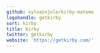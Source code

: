 ```yaml
---
github: sylvainjule/kirby-matomo
logohandle: getkirby
sort: kirby
title: Kirby
twitter: getkirby
website: 'https://getkirby.com/'
---
```

